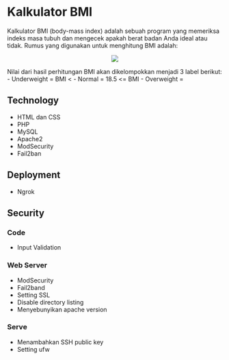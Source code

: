 # Kalkulator BMI
Kalkulator BMI (body-mass index) adalah sebuah program yang memeriksa indeks masa tubuh dan mengecek apakah berat badan Anda ideal atau tidak. Rumus yang digunakan untuk menghitung BMI adalah:
<p align="center"><img src="https://user-images.githubusercontent.com/52058660/131056213-14128e17-3e25-458b-b21d-4eba5b19703f.png"></p>
Nilai dari hasil perhitungan BMI akan dikelompokkan menjadi 3 label berikut:
- Underweight = BMI < 
- Normal = 18.5 <= BMI 
- Overweight =

## Technology
- HTML dan CSS
- PHP
- MySQL
- Apache2
- ModSecurity
- Fail2ban

## Deployment
- Ngrok

## Security
### Code
- Input Validation
### Web Server
- ModSecurity
- Fail2band
- Setting SSL
- Disable directory listing
- Menyebunyikan apache version
### Serve
- Menambahkan SSH public key
- Setting ufw

















